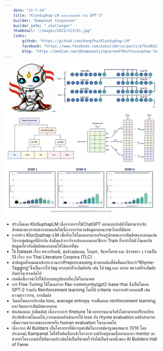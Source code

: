 ```yaml
---
    date: "31-7-24"
    title: "KlonSuphap-LM แต่งกลอนแปด ด้วย GPT-2"
    builder: "Kampanat Yingseree"
    builder_info: " challenger"
    thumbnail: "/images/2023/113/01.jpg"
    links:
        github: "https://github.com/Kongfha/KlonSuphap-LM"
        facebook: "https://www.facebook.com/aibuildersx/posts/pfbid02oTqJWh5JndCZ4RtShnDSSBPCz8n8bcEv7EpHUttgnsaoHqTb4RdobdoSNznqudDzl"
        blog: "https://medium.com/@kampanatyingseree4704/klonsuphap-lm-แต่งกลอนแปด-ด้วย-gpt-2-d2baffc80907"
---
```


![image](/images/2023/113/01.jpg)

- สร้างโมเดล KloSuphapLM เนื่องจากการใช้ChatGPT แต่งแบบปกติยังไม่สามารถจับลักษณะของการแต่งกลอนแปดได้เนื่องจากจำนวนข้อมูลกลอนภาษาไทยที่มีน้อย
- การสร้าง KlonSuphap-LM เพื่อที่จะให้โมเดลสามารถเรียนรู้ลักษณะการสัมผัสของกลอนแปดได้จากชุดข้อมูลที่มีจำกัด ดังนั้นแล้วเราจึงจะต้องออกแบบวิธีการ Train ที่จะทำให้ตัวโมเดลจับข้อมูลเกี่ยวกับสัมผัสของกลอนให้ได้มากที่สุด
- ใช้ Dataset เรื่อง พระอภัยมณี, ขุนช้างขุนแผน, โคบุตร, จันทรโครพ และ นิราศต่าง ๆ รวมเป็น 13 เรื่อง จาก Thai Literature Corpora (TLC)
- นำข้อมูลทั้งหมดมาเข้ากระบวนการPreprocessing ด้วยเทคนิคที่คิดขึ้นมาเรียกว่า“Rhyme-Tagging”ซึ่งเป็นการใส่ tag ครอบคำที่จะสัมผัสกัน เช่น ใส่ tag <s2> และ </s2> ครอบ พยางค์ที่จะสัมผัสกับคำในวรรคถัดไป
- เทคนิคนี้อาจนำไปใช้กับกลอนรูปแบบอื่นๆได้ในอนาคต
- การ Fine-Tuning ใช้โมเดลจาก flax-community/gpt2-base-thai ซึ่งเป็นโมเดล GPT-2 ร่วมกับ Reinforcement learning โดยใช้ criteria จากการสร้างกลอน8 เช่นความยาววรรค, การสัมผัส
- วัดผลโดนการประเมิน loss, average entropy จากขั้นตอน reinforcement learning, และวัดผลการสัมผัสของกลอน
- ข้อเสนอแนะ (เพิ่มเติม) เนื่องจากการ finetune ใช้เวลาเทรนนานจึงยังไม่สามารถเปรียบเทียบประสิทธิภาพโมเดลได้,การทดสอบยังเน้นการใช้ loss กับ rhyme evaluation แต่ยังสามารถเพิ่มความสวยงามของภาษาหรือ human evaluation ในอนาคตได้
- เนื่องจาก AI Builders เป็นโครงการที่มีการแข่งขันในการสมัครสูงพอสมควร (1/10 โดยประมาณ) Kampanat ไม่ได้รับคัดเลือกเข้าโครงการ แต่เรียนรู้ตามเนื้อหาและหา mentor มาช่วยทำโครงงานส่งให้ทีมงานประเมินได้เป็นที่น่าพอใจจึงได้เป็นส่วนหนึ่งของ AI Builders Hall of Fame
